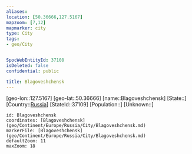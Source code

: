 ```yaml
---
aliases: 
location: [50.36666,127.5167]
mapzoom: [7,12] 
mapmarker: city 
type: City
tags:
- geo/City


SpocWebEntityId: 37108
isDeleted: false
confidential: public

title: Blagoveshchensk
---
```

[geo-lon::127.5167]
[geo-lat::50.36666]
[name::Blagoveshchensk]
[State::]
[Country::[Russia](geo/Continent/Europe/Russia.md)]
[StateId::37109]
[Population::]
[Unknown::]


```leaflet
id: Blagoveshchensk
coordinates: [Blagoveshchensk](geo/Continent/Europe/Russia/City/Blagoveshchensk.md)
markerFile: [Blagoveshchensk](geo/Continent/Europe/Russia/City/Blagoveshchensk.md)
defaultZoom: 11 
maxZoom: 18
```


